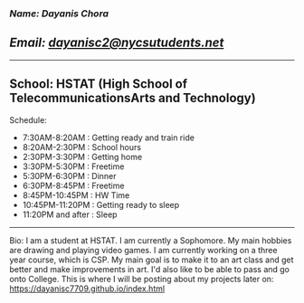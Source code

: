 ### _**Name: Dayanis Chora**_
## _**Email: dayanisc2@nycsutudents.net**_
---
School: HSTAT (High School of TelecommunicationsArts and Technology)
---
Schedule:
* 7:30AM-8:20AM : Getting ready and train ride
* 8:20AM-2:30PM : School hours
* 2:30PM-3:30PM : Getting home
* 3:30PM-5:30PM : Freetime
* 5:30PM-6:30PM : Dinner
* 6:30PM-8:45PM : Freetime
* 8:45PM-10:45PM : HW Time
* 10:45PM-11:20PM : Getting ready to sleep
* 11:20PM and after : Sleep
---
Bio: I am a student at HSTAT. I am currently a Sophomore. My main hobbies are drawing and playing video games. I am currently working on a three year course, which is CSP. My main goal is to make it to an art class and get better and make improvements in art. I'd also like to be able to pass and go onto College. This is where I will be posting about my projects later on: https://dayanisc7709.github.io/index.html
